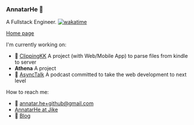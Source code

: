 ### AnnatarHe 👋

A Fullstack Engineer. [![wakatime](https://wakatime.com/badge/user/50ec6d6a-3992-425f-9eaf-82dd6c6e7100.svg)](https://wakatime.com/@50ec6d6a-3992-425f-9eaf-82dd6c6e7100)

[Home page](https://AnnatarHe.com)

I'm currently working on:

- 📖 [ClippingKK](http://clippingkk.annatarhe.com/) A project (with Web/Mobile App) to parse files from kindle to server
- **Athena** A project
- 📢 [AsyncTalk](https://www.xiaoyuzhoufm.com/podcast/61684ce4d8fa23fb00fc4d3a?s=eyJ1IjogIjVlN2NiYjEzYTJmMmU1MDNjZWMzZjk4NSJ9) A podcast committed to take the web development to next level

How to reach me:

- 📮 annatar.he+github@gmail.com
- [AnnatarHe at Jike](https://web.okjike.com/u/20965c29-1f92-4df8-9107-45043db29278)
- 📖 [Blog](https://annatarhe.github.io/)
